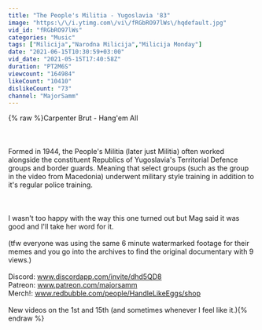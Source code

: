 ```yaml
---
title: "The People's Militia - Yugoslavia '83"
image: "https:\/\/i.ytimg.com\/vi\/fRGbRO97lWs\/hqdefault.jpg"
vid_id: "fRGbRO97lWs"
categories: "Music"
tags: ["Milicija","Narodna Milicija","Milicija Monday"]
date: "2021-06-15T10:30:59+03:00"
vid_date: "2021-05-15T17:40:58Z"
duration: "PT2M6S"
viewcount: "164984"
likeCount: "10410"
dislikeCount: "73"
channel: "MajorSamm"
---
```

{% raw %}Carpenter Brut - Hang'em All<br /><br /><br /><br />Formed in 1944, the People's Militia (later just Militia) often worked alongside the constituent Republics of Yugoslavia's Territorial Defence groups and border guards. Meaning that select groups (such as the group in the video from Macedonia) underwent military style training in addition to it's regular police training.<br /><br /><br /><br />I wasn't too happy with the way this one turned out but Mag said it was good and I'll take her word for it.<br /><br />(tfw everyone was using the same 6 minute watermarked footage for their memes and you go into the archives to find the original documentary with 9 views.)<br /><br />Discord: www.discordapp.com/invite/dhd5QD8 <br />Patreon: www.patreon.com/majorsamm <br />Merch!: www.redbubble.com/people/HandleLikeEggs/shop <br /><br />New videos on the 1st and 15th (and sometimes whenever I feel like it.){% endraw %}
